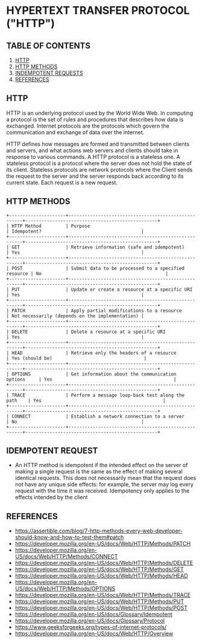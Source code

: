 #   HYPERTEXT TRANSFER PROTOCOL ("HTTP")

## TABLE OF CONTENTS
1. [HTTP](#http)
2. [HTTP METHODS](#http-methods)
3. [INDEMPOTENT REQUESTS](#indempotent-requests)
4. [REFERENCES](#references)

## HTTP
HTTP is an underlying protocol used by the World Wide Web. In computing a protocol is the set of rules and procedures that describes how data is exchanged. Internet protocols are the protocols which govern the communication and exchange of data over the internet. 

HTTP defines how messages are formed and transmitted between clients and servers, and what actions web servers and clients should take in response to various commands. 
A HTTP protocol is a stateless one. A stateless protocol is a protocol where the server does not hold the state of its client. Stateless protocols are network protocols where the Client sends the request to the server and the server responds back according to its current state.  Each request is a new request.

## HTTP METHODS
```
+---------------------+-----------------------------------------------------+-------------------------------------------------+
| HTTP Method         | Purpose                                             | Idempotent?                                     |
+---------------------+-----------------------------------------------------+-------------------------------------------------+
| GET                 | Retrieve information (safe and idempotent)          | Yes                                             |
+---------------------+-----------------------------------------------------+-------------------------------------------------+
| POST                | Submit data to be processed to a specified resource | No                                              |
+---------------------+-----------------------------------------------------+-------------------------------------------------+
| PUT                 | Update or create a resource at a specific URI       | Yes                                             |
+---------------------+-----------------------------------------------------+-------------------------------------------------+
| PATCH               | Apply partial modifications to a resource           | Not necessarily (depends on the implementation) |
+---------------------+-----------------------------------------------------+-------------------------------------------------+
| DELETE              | Delete a resource at a specific URI                 | Yes                                             |
+---------------------+-----------------------------------------------------+-------------------------------------------------+
| HEAD                | Retrieve only the headers of a resource             | Yes (should be)                                  |
+---------------------+-----------------------------------------------------+-------------------------------------------------+
| OPTIONS             | Get information about the communication options     | Yes                                             |
+---------------------+-----------------------------------------------------+-------------------------------------------------+
| TRACE               | Perform a message loop-back test along the path    | Yes                                             |
+---------------------+-----------------------------------------------------+-------------------------------------------------+
| CONNECT             | Establish a network connection to a server          | No                                              |
+---------------------+-----------------------------------------------------+-------------------------------------------------+
```

## IDEMPOTENT REQUEST
- An HTTP method is idempotent if the intended effect on the server of making a single request is the same as the effect of making several identical requests. This does not necessarily mean that the request does not have any unique side effects: for example, the server may log every request with the time it was received. Idempotency only applies to the effects intended by the client

## REFERENCES
- https://assertible.com/blog/7-http-methods-every-web-developer-should-know-and-how-to-test-them#patch
- https://developer.mozilla.org/en-US/docs/Web/HTTP/Methods/PATCH
- https://developer.mozilla.org/en-US/docs/Web/HTTP/Methods/CONNECT
- https://developer.mozilla.org/en-US/docs/Web/HTTP/Methods/DELETE
- https://developer.mozilla.org/en-US/docs/Web/HTTP/Methods/GET
- https://developer.mozilla.org/en-US/docs/Web/HTTP/Methods/HEAD
- https://developer.mozilla.org/en-US/docs/Web/HTTP/Methods/OPTIONS
- https://developer.mozilla.org/en-US/docs/Web/HTTP/Methods/TRACE
- https://developer.mozilla.org/en-US/docs/Web/HTTP/Methods/PUT
- https://developer.mozilla.org/en-US/docs/Web/HTTP/Methods/POST
- https://developer.mozilla.org/en-US/docs/Glossary/Idempotent
- https://developer.mozilla.org/en-US/docs/Glossary/Protocol
- https://www.geeksforgeeks.org/types-of-internet-protocols/
- https://developer.mozilla.org/en-US/docs/Web/HTTP/Overview
